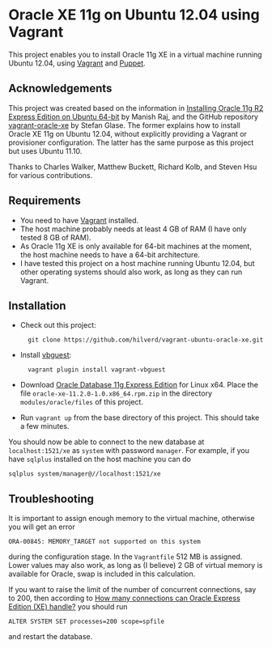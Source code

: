 # Oracle XE 11g on Ubuntu 12.04 using Vagrant

This project enables you to install Oracle 11g XE in a virtual machine running
Ubuntu 12.04, using [Vagrant] and [Puppet].

## Acknowledgements

This project was created based on the information in
[Installing Oracle 11g R2 Express Edition on Ubuntu 64-bit] by Manish Raj, and
the GitHub repository [vagrant-oracle-xe] by Stefan Glase. The former explains
how to install Oracle XE 11g on Ubuntu 12.04, without explicitly providing a
Vagrant or provisioner configuration. The latter has the same purpose as this
project but uses Ubuntu 11.10.

Thanks to Charles Walker, Matthew Buckett, Richard Kolb, and Steven Hsu for
various contributions.

## Requirements

* You need to have [Vagrant] installed.
* The host machine probably needs at least 4 GB of RAM (I have only tested 8 GB
  of RAM).
* As Oracle 11g XE is only available for 64-bit machines at the moment, the host
  machine needs to have a 64-bit architecture.
* I have tested this project on a host machine running Ubuntu 12.04, but other
  operating systems should also work, as long as they can run Vagrant.

## Installation

* Check out this project:

        git clone https://github.com/hilverd/vagrant-ubuntu-oracle-xe.git

* Install [vbguest]:

        vagrant plugin install vagrant-vbguest

* Download [Oracle Database 11g Express Edition] for Linux x64. Place the file
  `oracle-xe-11.2.0-1.0.x86_64.rpm.zip` in the directory `modules/oracle/files`
  of this project.

* Run `vagrant up` from the base directory of this project. This should take a
  few minutes.

You should now be able to connect to the new database at `localhost:1521/xe`
as `system` with password `manager`. For example, if you have `sqlplus`
installed on the host machine you can do

    sqlplus system/manager@//localhost:1521/xe

## Troubleshooting

It is important to assign enough memory to the virtual machine, otherwise you
will get an error

    ORA-00845: MEMORY_TARGET not supported on this system

during the configuration stage. In the `Vagrantfile` 512 MB is assigned. Lower
values may also work, as long as (I believe) 2 GB of virtual memory is available
for Oracle, swap is included in this calculation.

If you want to raise the limit of the number of concurrent connections, say to
200, then according to
[How many connections can Oracle Express Edition (XE) handle?] you should run

    ALTER SYSTEM SET processes=200 scope=spfile

and restart the database.

[Vagrant]: http://www.vagrantup.com/

[Puppet]: http://puppetlabs.com/

[Oracle Database 11g Express Edition]: http://www.oracle.com/technetwork/products/express-edition/overview/index.html

[Oracle Database 11g EE Documentation]: http://docs.oracle.com/cd/E17781_01/index.htm

[Installing Oracle 11g R2 Express Edition on Ubuntu 64-bit]: http://meandmyubuntulinux.blogspot.co.uk/2012/05/installing-oracle-11g-r2-express.html

[vagrant-oracle-xe]: https://github.com/codescape/vagrant-oracle-xe

[vbguest]: https://github.com/dotless-de/vagrant-vbguest

[How many connections can Oracle Express Edition (XE) handle?]: http://stackoverflow.com/questions/906541/how-many-connections-can-oracle-express-edition-xe-handle
